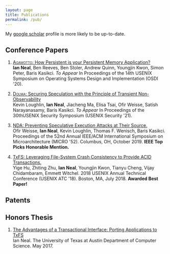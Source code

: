 ```yaml
---
layout: page
title: Publications
permalink: /pub/
---
```


My [google scholar][google-scholar] profile is more likely to be up-to-date.

## Conference Papers
1. [<span style="font-variant:small-caps;">Agamotto</span>: How Persistent is your Persistent Memory Application?][agamotto20] <br/>
   **Ian Neal**, Ben Reeves, Ben Stoler, Andrew Quinn, Youngjin Kwon, Simon Peter, Baris Kasikci.
   _To Appear_ In Proceedings of the 14th  USENIX  Symposium  on  Operating  Systems  Design  and  Implementation  (OSDI  '20).

2. [<span style="font-variant:small-caps;">Dolma</span>: Securing Speculation with the Principle of Transient Non-Observability][dolma20] <br/>
   Kevin Loughlin, **Ian Neal**, Jiacheng Ma, Elisa Tsai, Ofir Weisse, Satish Narayanasamy, Baris Kasikci.
   _To Appear_ In Proceedings of the 30thUSENIX Security Symposium (USENIX Security '21).

3. [NDA: Preventing Speculative Execution Attacks at Their Source.][nda19] <br/>
   Ofir Weisse, **Ian Neal**, Kevin Loughlin, Thomas F. Wenisch, Baris Kasikci.
   Proceedings of the 52nd Annual IEEE/ACM International Symposium on
   Microarchitecture (MICRO '52). Columbus, OH, October 2019. **IEEE Top Picks Honorable Mention.**

4. [TxFS: Leveraging File-System Crash Consistency to Provide ACID Transactions.][txfs18] <br/>
   Yige Hu, Zhiting Zhu, **Ian Neal**, Youngjin Kwon, Tianyu Cheng, Vijay
   Chidambaram, Emmett Witchel. 2018 USENIX Annual Technical Conference (USENIX
   ATC '18). Boston, MA, July 2018. **Awarded Best Paper!**

## Patents

## Honors Thesis
1. [The Advantages of a Transactional Interface: Porting Applications to
   TxFS][honors-thesis] <br/> Ian Neal. The University of Texas at Austin
   Department of Computer Science. May 2017.

[google-scholar]: https://scholar.google.com/citations?user=U9fyow8AAAAJ&hl=en

[agamotto20]: https://www.usenix.org/conference/osdi20/presentation/neal
[dolma20]: https://www.usenix.org/conference/usenixsecurity21
[nda19]: https://dl.acm.org/citation.cfm?id=3358306
[txfs18]: https://www.usenix.org/conference/atc18
[honors-thesis]: https://apps.cs.utexas.edu/apps/tech-reports/27249
